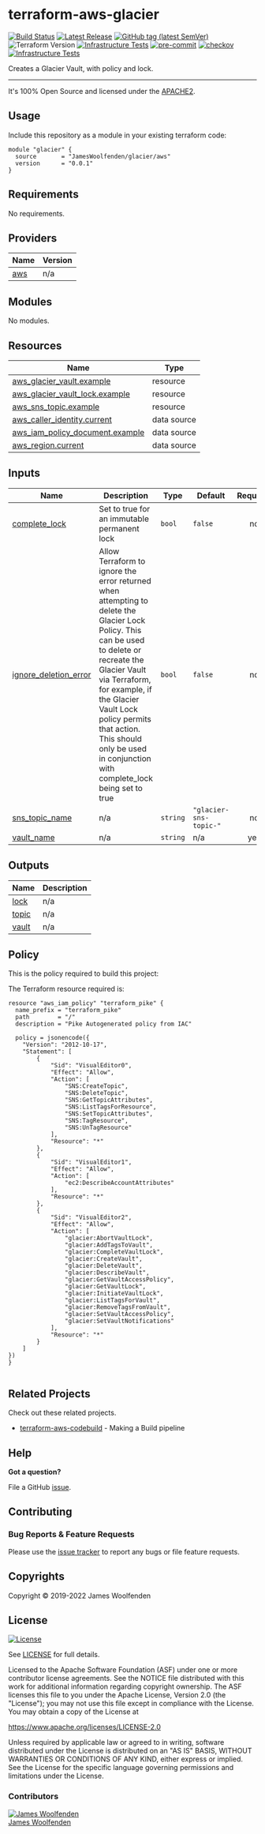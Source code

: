 # terraform-aws-glacier

[![Build Status](https://github.com/JamesWoolfenden/terraform-aws-glacier/workflows/Verify%20and%20Bump/badge.svg?branch=master)](https://github.com/JamesWoolfenden/terraform-aws-glacier)
[![Latest Release](https://img.shields.io/github/release/JamesWoolfenden/terraform-aws-glacier.svg)](https://github.com/JamesWoolfenden/terraform-aws-glacier/releases/latest)
[![GitHub tag (latest SemVer)](https://img.shields.io/github/tag/JamesWoolfenden/terraform-aws-glacier.svg?label=latest)](https://github.com/JamesWoolfenden/terraform-aws-glacier/releases/latest)
![Terraform Version](https://img.shields.io/badge/tf-%3E%3D0.14.0-blue.svg)
[![Infrastructure Tests](https://www.bridgecrew.cloud/badges/github/JamesWoolfenden/terraform-aws-glacier/cis_aws)](https://www.bridgecrew.cloud/link/badge?vcs=github&fullRepo=JamesWoolfenden%2Fterraform-aws-glacier&benchmark=CIS+AWS+V1.2)
[![pre-commit](https://img.shields.io/badge/pre--commit-enabled-brightgreen?logo=pre-commit&logoColor=white)](https://github.com/pre-commit/pre-commit)
[![checkov](https://img.shields.io/badge/checkov-verified-brightgreen)](https://www.checkov.io/)
[![Infrastructure Tests](https://www.bridgecrew.cloud/badges/github/jameswoolfenden/terraform-aws-glacier/general)](https://www.bridgecrew.cloud/link/badge?vcs=github&fullRepo=JamesWoolfenden%2Fterraform-aws-glacier&benchmark=INFRASTRUCTURE+SECURITY)

Creates a Glacier Vault, with policy and lock.

---

It's 100% Open Source and licensed under the [APACHE2](LICENSE).

## Usage

Include this repository as a module in your existing terraform code:

```hcl
module "glacier" {
  source       = "JamesWoolfenden/glacier/aws"
  version      = "0.0.1"
}
```

<!-- BEGINNING OF PRE-COMMIT-TERRAFORM DOCS HOOK -->
## Requirements

No requirements.

## Providers

| Name | Version |
|------|---------|
| <a name="provider_aws"></a> [aws](#provider\_aws) | n/a |

## Modules

No modules.

## Resources

| Name | Type |
|------|------|
| [aws_glacier_vault.example](https://registry.terraform.io/providers/hashicorp/aws/latest/docs/resources/glacier_vault) | resource |
| [aws_glacier_vault_lock.example](https://registry.terraform.io/providers/hashicorp/aws/latest/docs/resources/glacier_vault_lock) | resource |
| [aws_sns_topic.example](https://registry.terraform.io/providers/hashicorp/aws/latest/docs/resources/sns_topic) | resource |
| [aws_caller_identity.current](https://registry.terraform.io/providers/hashicorp/aws/latest/docs/data-sources/caller_identity) | data source |
| [aws_iam_policy_document.example](https://registry.terraform.io/providers/hashicorp/aws/latest/docs/data-sources/iam_policy_document) | data source |
| [aws_region.current](https://registry.terraform.io/providers/hashicorp/aws/latest/docs/data-sources/region) | data source |

## Inputs

| Name | Description | Type | Default | Required |
|------|-------------|------|---------|:--------:|
| <a name="input_complete_lock"></a> [complete\_lock](#input\_complete\_lock) | Set to true for an immutable permanent lock | `bool` | `false` | no |
| <a name="input_ignore_deletion_error"></a> [ignore\_deletion\_error](#input\_ignore\_deletion\_error) | Allow Terraform to ignore the error returned when attempting to delete the Glacier Lock Policy. This can be used to delete or recreate the Glacier Vault via Terraform, for example, if the Glacier Vault Lock policy permits that action. This should only be used in conjunction with complete\_lock being set to true | `bool` | `false` | no |
| <a name="input_sns_topic_name"></a> [sns\_topic\_name](#input\_sns\_topic\_name) | n/a | `string` | `"glacier-sns-topic-"` | no |
| <a name="input_vault_name"></a> [vault\_name](#input\_vault\_name) | n/a | `string` | n/a | yes |

## Outputs

| Name | Description |
|------|-------------|
| <a name="output_lock"></a> [lock](#output\_lock) | n/a |
| <a name="output_topic"></a> [topic](#output\_topic) | n/a |
| <a name="output_vault"></a> [vault](#output\_vault) | n/a |
<!-- END OF PRE-COMMIT-TERRAFORM DOCS HOOK -->

## Policy

This is the policy required to build this project:

<!-- BEGINNING OF PRE-COMMIT-PIKE DOCS HOOK -->
The Terraform resource required is:

```golang
resource "aws_iam_policy" "terraform_pike" {
  name_prefix = "terraform_pike"
  path        = "/"
  description = "Pike Autogenerated policy from IAC"

  policy = jsonencode({
    "Version": "2012-10-17",
    "Statement": [
        {
            "Sid": "VisualEditor0",
            "Effect": "Allow",
            "Action": [
                "SNS:CreateTopic",
                "SNS:DeleteTopic",
                "SNS:GetTopicAttributes",
                "SNS:ListTagsForResource",
                "SNS:SetTopicAttributes",
                "SNS:TagResource",
                "SNS:UnTagResource"
            ],
            "Resource": "*"
        },
        {
            "Sid": "VisualEditor1",
            "Effect": "Allow",
            "Action": [
                "ec2:DescribeAccountAttributes"
            ],
            "Resource": "*"
        },
        {
            "Sid": "VisualEditor2",
            "Effect": "Allow",
            "Action": [
                "glacier:AbortVaultLock",
                "glacier:AddTagsToVault",
                "glacier:CompleteVaultLock",
                "glacier:CreateVault",
                "glacier:DeleteVault",
                "glacier:DescribeVault",
                "glacier:GetVaultAccessPolicy",
                "glacier:GetVaultLock",
                "glacier:InitiateVaultLock",
                "glacier:ListTagsForVault",
                "glacier:RemoveTagsFromVault",
                "glacier:SetVaultAccessPolicy",
                "glacier:SetVaultNotifications"
            ],
            "Resource": "*"
        }
    ]
})
}


```
<!-- END OF PRE-COMMIT-PIKE DOCS HOOK -->

## Related Projects

Check out these related projects.

- [terraform-aws-codebuild](https://github.com/jameswoolfenden/terraform-aws-codebuild) - Making a Build pipeline

## Help

**Got a question?**

File a GitHub [issue](https://github.com/jameswoolfenden/terraform-aws-glacier/issues).

## Contributing

### Bug Reports & Feature Requests

Please use the [issue tracker](https://github.com/jameswoolfenden/terraform-aws-glacier/issues) to report any bugs or file feature requests.

## Copyrights

Copyright © 2019-2022 James Woolfenden

## License

[![License](https://img.shields.io/badge/License-Apache%202.0-blue.svg)](https://opensource.org/licenses/Apache-2.0)

See [LICENSE](LICENSE) for full details.

Licensed to the Apache Software Foundation (ASF) under one
or more contributor license agreements. See the NOTICE file
distributed with this work for additional information
regarding copyright ownership. The ASF licenses this file
to you under the Apache License, Version 2.0 (the
"License"); you may not use this file except in compliance
with the License. You may obtain a copy of the License at

<https://www.apache.org/licenses/LICENSE-2.0>

Unless required by applicable law or agreed to in writing,
software distributed under the License is distributed on an
"AS IS" BASIS, WITHOUT WARRANTIES OR CONDITIONS OF ANY
KIND, either express or implied. See the License for the
specific language governing permissions and limitations
under the License.

### Contributors

[![James Woolfenden][jameswoolfenden_avatar]][jameswoolfenden_homepage]<br/>[James Woolfenden][jameswoolfenden_homepage]

[jameswoolfenden_homepage]: https://github.com/jameswoolfenden
[jameswoolfenden_avatar]: https://github.com/jameswoolfenden.png?size=150
